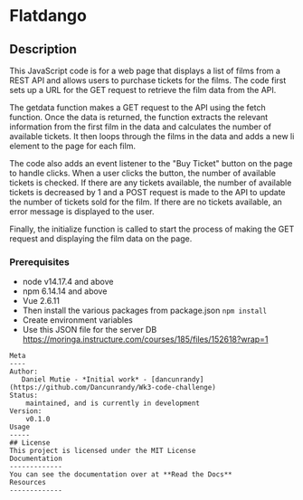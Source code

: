 # Flatdango
## Description
This JavaScript code is for a web page that displays a list of films from a REST API and allows users to purchase tickets for the films. The code first sets up a URL for the GET request to retrieve the film data from the API.

The getdata function makes a GET request to the API using the fetch function. Once the data is returned, the function extracts the relevant information from the first film in the data and calculates the number of available tickets. It then loops through the films in the data and adds a new li element to the page for each film.

The code also adds an event listener to the "Buy Ticket" button on the page to handle clicks. When a user clicks the button, the number of available tickets is checked. If there are any tickets available, the number of available tickets is decreased by 1 and a POST request is made to the API to update the number of tickets sold for the film. If there are no tickets available, an error message is displayed to the user.

Finally, the initialize function is called to start the process of making the GET request and displaying the film data on the page.
### Prerequisites
* node v14.17.4 and above
* npm 6.14.14 and above
* Vue 2.6.11
* Then install the various packages from package.json `npm install`
* Create environment variables
* Use this JSON file for the server DB https://moringa.instructure.com/courses/185/files/152618?wrap=1
```
Meta
----
Author:
   Daniel Mutie - *Initial work* - [dancunrandy](https://github.com/Dancunrandy/Wk3-code-challenge)
Status:
    maintained, and is currently in development
Version:
    v0.1.0
Usage
-----
## License
This project is licensed under the MIT License
Documentation
-------------
You can see the documentation over at **Read the Docs**
Resources
-------------